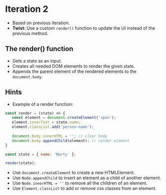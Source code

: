 # Iteration 2

* Based on previous iteration.
* **Twist:** Use a custom `render()` function to update the UI instead of the previous method.

## The render() function
* Gets a state as an input.
* Creates all needed DOM elements to render the given state.
* Appends the parent element of the rendered elements to the `document.body`.

## Hints
* Example of a render function:

```js
const render = (state) => {
   const element = document.createElement('span');
   element.innerText = state.name;
   element.classList.add('person-name');
   
   document.body.innerHTML = ''; // clear body
   document.body.appendChild(element); // render element 
}

const state = { name: 'Morty' };

render(state);
```

* Use `document.createElement` to create a new HTMLElement.
* Use `Node.appendChild` to insert an element as a child of another element.
* Use `Node.innerHTML = ''` to remove all the children of an element.
* Use `Element.classList` to add or remove css classes from an element.
